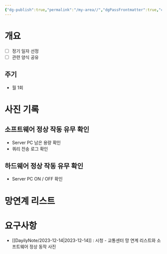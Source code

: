 ```yaml
---
{"dg-publish":true,"permalink":"/my-area//","dgPassFrontmatter":true,"created":"2023-12-14T17:29:02.645+09:00","updated":"2023-12-15T11:22:16.576+09:00"}
---
```


# 개요
 - [ ] 정기 일자 선정
 - [ ] 관련 양식 공유
## 주기
 - 월 1회
# 사진 기록
## 소프트웨어 정상 작동 유무 확인
 - Server PC 남은 용량 확인
 - 쿼리 전송 로그 확인
## 하드웨어 정상 작동 유무 확인
 - Server PC ON / OFF 확인
# 망연계 리스트

# 요구사항
 - [[DayilyNote/2023-12-14\|2023-12-14]] : 시청 - 교통센터 망 연계 리스트와 소프트웨어 정상 동작 사진 